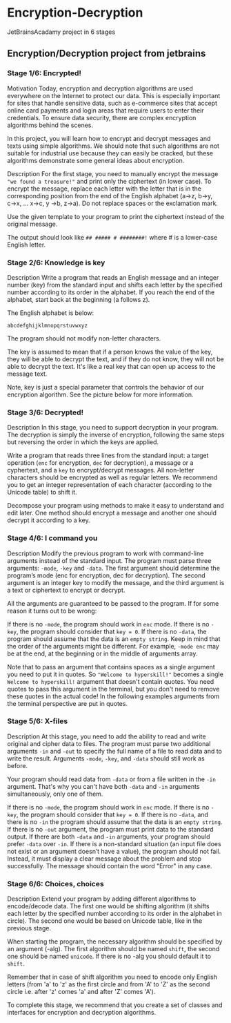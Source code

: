 # Encryption-Decryption
JetBrainsAcadamy project in 6 stages

## Encryption/Decryption project from jetbrains

### Stage 1/6: Encrypted!

Motivation Today, encryption and decryption algorithms are used everywhere on the Internet to protect our data. This is especially important for sites that handle sensitive data, such as e-commerce sites that accept online card payments and login areas that require users to enter their credentials. To ensure data security, there are complex encryption algorithms behind the scenes.

In this project, you will learn how to encrypt and decrypt messages and texts using simple algorithms. We should note that such algorithms are not suitable for industrial use because they can easily be cracked, but these algorithms demonstrate some general ideas about encryption.

Description For the first stage, you need to manually encrypt the message `"we found a treasure!"` and print only the ciphertext (in lower case). To encrypt the message, replace each letter with the letter that is in the corresponding position from the end of the English alphabet (a→z, b→y, c→x, ... x→c, y →b, z→a). Do not replace spaces or the exclamation mark.

Use the given template to your program to print the ciphertext instead of the original message.

The output should look like `## ##### # ########!` where # is a lower-case English letter.

### Stage 2/6: Knowledge is key

Description Write a program that reads an English message and an integer number (key) from the standard input and shifts each letter by the specified number according to its order in the alphabet. If you reach the end of the alphabet, start back at the beginning (a follows z).

The English alphabet is below:

`abcdefghijklmnopqrstuvwxyz`

The program should not modify non-letter characters.

The key is assumed to mean that if a person knows the value of the key, they will be able to decrypt the text, and if they do not know, they will not be able to decrypt the text. It's like a real key that can open up access to the message text.

Note, key is just a special parameter that controls the behavior of our encryption algorithm. See the picture below for more information.

### Stage 3/6: Decrypted!

Description In this stage, you need to support decryption in your program. The decryption is simply the inverse of encryption, following the same steps but reversing the order in which the keys are applied.

Write a program that reads three lines from the standard input: a target operation (`enc` for encryption, `dec` for decryption), a message or a cyphertext, and a `key` to encrypt/decrypt messages. All non-letter characters should be encrypted as well as regular letters. We recommend you to get an integer representation of each character (according to the Unicode table) to shift it.

Decompose your program using methods to make it easy to understand and edit later. One method should encrypt a message and another one should decrypt it according to a key.

### Stage 4/6: I command you

Description Modify the previous program to work with command-line arguments instead of the standard input. The program must parse three arguments: `-mode`, `-key` and `-data`. The first argument should determine the program’s mode (enc for encryption, dec for decryption). The second argument is an integer key to modify the message, and the third argument is a text or ciphertext to encrypt or decrypt.

All the arguments are guaranteed to be passed to the program. If for some reason it turns out to be wrong:

If there is no `-mode`, the program should work in `enc` mode. If there is no `-key`, the program should consider that `key = 0`. If there is no `-data`, the program should assume that the data is an `empty string`. Keep in mind that the order of the arguments might be different. For example, `-mode enc` may be at the end, at the beginning or in the middle of arguments array.

Note that to pass an argument that contains spaces as a single argument you need to put it in quotes. So `"Welcome to hyperskill!"` becomes a single `Welcome to hyperskill!` argument that doesn't contain quotes. You need quotes to pass this argument in the terminal, but you don't need to remove these quotes in the actual code! In the following examples arguments from the terminal perspective are put in quotes.

### Stage 5/6: X-files

Description At this stage, you need to add the ability to read and write original and cipher data to files. The program must parse two additional arguments `-in` and `-out` to specify the full name of a file to read data and to write the result. Arguments `-mode`, `-key`, and `-data` should still work as before.

Your program should read data from `-data` or from a file written in the `-in` argument. That's why you can't have both `-data` and `-in` arguments simultaneously, only one of them.

If there is no `-mode`, the program should work in `enc` mode. If there is no `-key`, the program should consider that `key = 0`. If there is no `-data`, and there is no `-in` the program should assume that the data is an `empty string`. If there is no `-out` argument, the program must print data to the standard output. If there are both `-data` and `-in` arguments, your program should prefer `-data` over `-in`. If there is a non-standard situation (an input file does not exist or an argument doesn’t have a value), the program should not fail. Instead, it must display a clear message about the problem and stop successfully. The message should contain the word "Error" in any case.

### Stage 6/6: Choices, choices

Description Extend your program by adding different algorithms to encode/decode data. The first one would be shifting algorithm (it shifts each letter by the specified number according to its order in the alphabet in circle). The second one would be based on Unicode table, like in the previous stage.

When starting the program, the necessary algorithm should be specified by an argument (-alg). The first algorithm should be named `shift`, the second one should be named `unicode`. If there is no -alg you should default it to `shift`.

Remember that in case of shift algorithm you need to encode only English letters (from 'a' to 'z' as the first circle and from 'A' to 'Z' as the second circle i.e. after 'z' comes 'a' and after 'Z' comes 'A').

To complete this stage, we recommend that you create a set of classes and interfaces for encryption and decryption algorithms.
